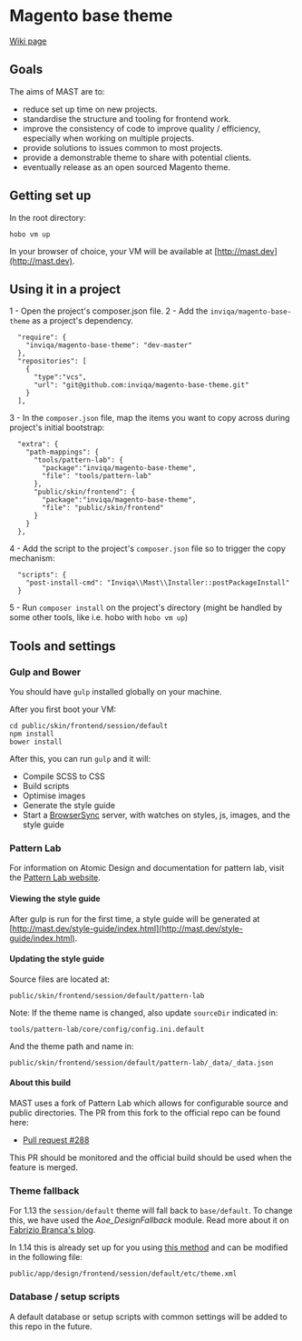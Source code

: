 # Magento base theme

[Wiki page](https://ibuildings.jira.com/wiki/display/SESSIONMX/MAST-++Magento+Session+Theme)

## Goals

The aims of MAST are to:

* reduce set up time on new projects.
* standardise the structure and tooling for frontend work.
* improve the consistency of code to improve quality / efficiency, especially when working on multiple projects.
* provide solutions to issues common to most projects.
* provide a demonstrable theme to share with potential clients.
* eventually release as an open sourced Magento theme.

## Getting set up

In the root directory:

    hobo vm up

In your browser of choice, your VM will be available at [http://mast.dev](http://mast.dev).

## Using it in a project

1 - Open the project's composer.json file.
2 - Add the `inviqa/magento-base-theme` as a project's dependency. 
```
  "require": {
    "inviqa/magento-base-theme": "dev-master"
  },
  "repositories": [
    {
      "type":"vcs",
      "url": "git@github.com:inviqa/magento-base-theme.git"
    }
  ],
```
3 - In the `composer.json` file, map the items you want to copy across during project's initial bootstrap:
```
  "extra": {
    "path-mappings": {
      "tools/pattern-lab": {
        "package":"inviqa/magento-base-theme",
        "file": "tools/pattern-lab"
      },
      "public/skin/frontend": {
        "package":"inviqa/magento-base-theme",
        "file": "public/skin/frontend"
      }
    }
  },
```
4 - Add the script to the project's `composer.json` file so to trigger the copy mechanism:
```
  "scripts": {
    "post-install-cmd": "Inviqa\\Mast\\Installer::postPackageInstall"
  }
```
5 - Run `composer install` on the project's directory (might be handled by some other tools, like i.e. hobo with `hobo vm up`)

## Tools and settings

### Gulp and Bower

You should have `gulp` installed globally on your machine.

After you first boot your VM:

    cd public/skin/frontend/session/default
    npm install
    bower install

After this, you can run `gulp` and it will:

* Compile SCSS to CSS
* Build scripts
* Optimise images
* Generate the style guide
* Start a [BrowserSync](http://www.browsersync.io/) server, with watches on styles, js, images, and the style guide

### Pattern Lab

For information on Atomic Design and documentation for pattern lab, visit the [Pattern Lab website](http://patternlab.io/).

#### Viewing the style guide

After gulp is run for the first time, a style guide will be generated at [http://mast.dev/style-guide/index.html](http://mast.dev/style-guide/index.html).

#### Updating the style guide

Source files are located at:

    public/skin/frontend/session/default/pattern-lab

Note: If the theme name is changed, also update `sourceDir` indicated in:

    tools/pattern-lab/core/config/config.ini.default

And the theme path and name in:

    public/skin/frontend/session/default/pattern-lab/_data/_data.json

#### About this build

MAST uses a fork of Pattern Lab which allows for configurable source and public directories. The PR from this fork to the official repo can be found here:

* [Pull request #288](https://github.com/pattern-lab/patternlab-php/pull/288)

This PR should be monitored and the official build should be used when the feature is merged.

### Theme fallback

For 1.13 the `session/default` theme will fall back to `base/default`. To change this, we have used the *Aoe_DesignFallback* module. Read more about it on [Fabrizio Branca's blog](http://fbrnc.net/blog/2012/03/custom-design-fallbacks-in-magento).

In 1.14 this is already set up for you using [this method](http://alanstorm.com/magento_parent_child_themes) and can be modified in the following file:

    public/app/design/frontend/session/default/etc/theme.xml

### Database / setup scripts

A default database or setup scripts with common settings will be added to this repo in the future.
